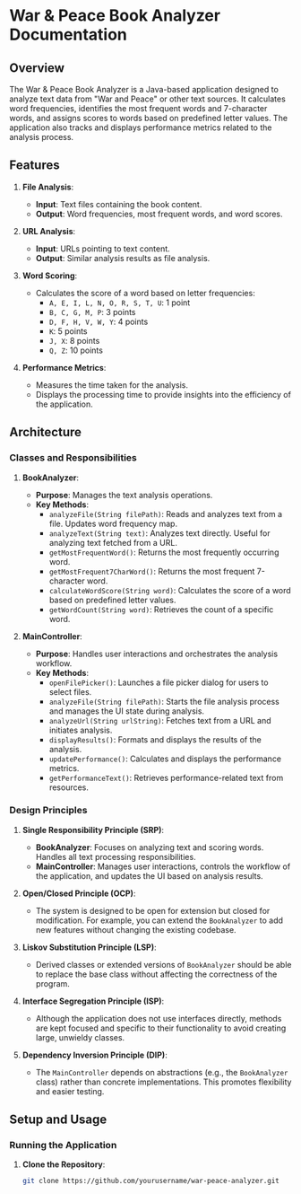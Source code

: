 # War & Peace Book Analyzer Documentation

## Overview

The War & Peace Book Analyzer is a Java-based application designed to analyze text data from "War and Peace" or other text sources. It calculates word frequencies, identifies the most frequent words and 7-character words, and assigns scores to words based on predefined letter values. The application also tracks and displays performance metrics related to the analysis process.

## Features

1. **File Analysis**:
    - **Input**: Text files containing the book content.
    - **Output**: Word frequencies, most frequent words, and word scores.

2. **URL Analysis**:
    - **Input**: URLs pointing to text content.
    - **Output**: Similar analysis results as file analysis.

3. **Word Scoring**:
    - Calculates the score of a word based on letter frequencies:
        - `A, E, I, L, N, O, R, S, T, U`: 1 point
        - `B, C, G, M, P`: 3 points
        - `D, F, H, V, W, Y`: 4 points
        - `K`: 5 points
        - `J, X`: 8 points
        - `Q, Z`: 10 points

4. **Performance Metrics**:
    - Measures the time taken for the analysis.
    - Displays the processing time to provide insights into the efficiency of the application.

## Architecture

### Classes and Responsibilities

1. **BookAnalyzer**:
    - **Purpose**: Manages the text analysis operations.
    - **Key Methods**:
        - `analyzeFile(String filePath)`: Reads and analyzes text from a file. Updates word frequency map.
        - `analyzeText(String text)`: Analyzes text directly. Useful for analyzing text fetched from a URL.
        - `getMostFrequentWord()`: Returns the most frequently occurring word.
        - `getMostFrequent7CharWord()`: Returns the most frequent 7-character word.
        - `calculateWordScore(String word)`: Calculates the score of a word based on predefined letter values.
        - `getWordCount(String word)`: Retrieves the count of a specific word.

2. **MainController**:
    - **Purpose**: Handles user interactions and orchestrates the analysis workflow.
    - **Key Methods**:
        - `openFilePicker()`: Launches a file picker dialog for users to select files.
        - `analyzeFile(String filePath)`: Starts the file analysis process and manages the UI state during analysis.
        - `analyzeUrl(String urlString)`: Fetches text from a URL and initiates analysis.
        - `displayResults()`: Formats and displays the results of the analysis.
        - `updatePerformance()`: Calculates and displays the performance metrics.
        - `getPerformanceText()`: Retrieves performance-related text from resources.

### Design Principles

1. **Single Responsibility Principle (SRP)**:
    - **BookAnalyzer**: Focuses on analyzing text and scoring words. Handles all text processing responsibilities.
    - **MainController**: Manages user interactions, controls the workflow of the application, and updates the UI based on analysis results.

2. **Open/Closed Principle (OCP)**:
    - The system is designed to be open for extension but closed for modification. For example, you can extend the `BookAnalyzer` to add new features without changing the existing codebase.

3. **Liskov Substitution Principle (LSP)**:
    - Derived classes or extended versions of `BookAnalyzer` should be able to replace the base class without affecting the correctness of the program.

4. **Interface Segregation Principle (ISP)**:
    - Although the application does not use interfaces directly, methods are kept focused and specific to their functionality to avoid creating large, unwieldy classes.

5. **Dependency Inversion Principle (DIP)**:
    - The `MainController` depends on abstractions (e.g., the `BookAnalyzer` class) rather than concrete implementations. This promotes flexibility and easier testing.

## Setup and Usage

### Running the Application

1. **Clone the Repository**:
   ```bash
   git clone https://github.com/yourusername/war-peace-analyzer.git
